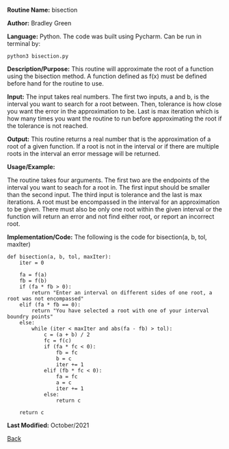 
**Routine Name:**           bisection

**Author:** Bradley Green

**Language:** Python. The code was built using Pycharm. Can be run in terminal by:


    python3 bisection.py


**Description/Purpose:** This routine will approximate the root of a function using the bisection method.  A function defined as f(x) must be defined
 before hand for the routine to use. 

**Input:** The input takes real numbers.  The first two inputs, a and b, is the interval you want to search for a root between.  Then, tolerance is how close 
you want the error in the approximation to be.  Last is max iteration which is how many times you want the routine to run before approximating the root 
if the tolerance is not reached. 

**Output:** This routine returns a real number that is the approximation of a root of a given function. If a root is not in the interval or if there 
are multiple roots in the interval an error message will be returned. 

**Usage/Example:**

The routine takes four arguments. The first two are the endpoints of the interval you want to seach for a root in.  The first input should be smaller than the 
second input.  The third input is tolerance and the last is max iterations.  A root must be encompassed in the interval for an approximation to be given.
 There must also be only one root within the given interval or the function will return an error and not find either root, or report an incorrect root. 



**Implementation/Code:** The following is the code for bisection(a, b, tol, maxIter)

    
    def bisection(a, b, tol, maxIter):
        iter = 0
        
        fa = f(a)
        fb = f(b)
        if (fa * fb > 0):
            return "Enter an interval on different sides of one root, a root was not encompassed"
        elif (fa * fb == 0):
            return "You have selected a root with one of your interval boundry points"
        else:
            while (iter < maxIter and abs(fa - fb) > tol):
                c = (a + b) / 2
                fc = f(c)
                if (fa * fc < 0):
                    fb = fc
                    b = c
                    iter += 1
                elif (fb * fc < 0):
                    fa = fc
                    a = c
                    iter += 1
                else:
                    return c
                    
        return c


**Last Modified:** October/2021

[Back](../README.md)
